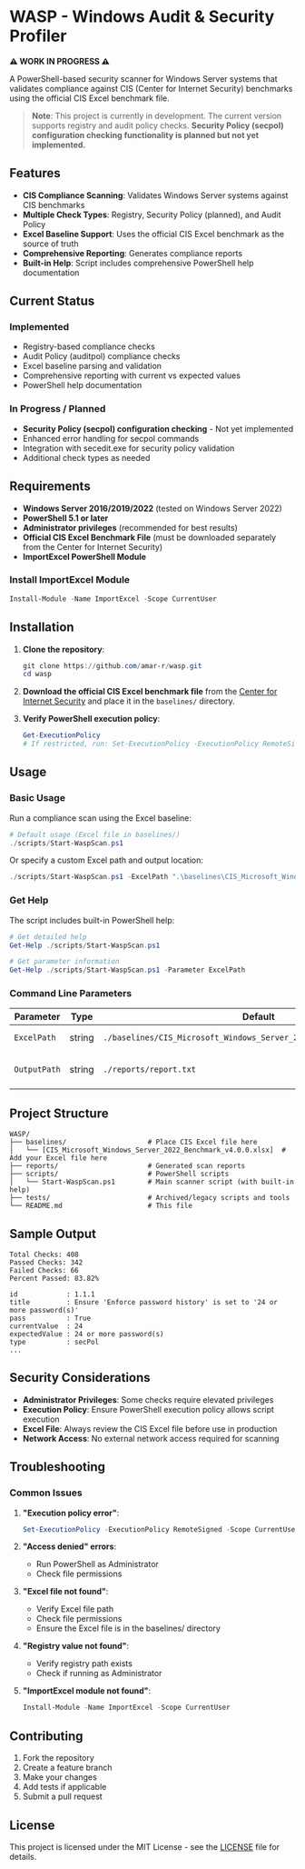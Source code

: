 # WASP - Windows Audit & Security Profiler

**⚠️ WORK IN PROGRESS ⚠️**

A PowerShell-based security scanner for Windows Server systems that validates compliance against CIS (Center for Internet Security) benchmarks using the official CIS Excel benchmark file.

> **Note**: This project is currently in development. The current version supports registry and audit policy checks. **Security Policy (secpol) configuration checking functionality is planned but not yet implemented.**

## Features

- **CIS Compliance Scanning**: Validates Windows Server systems against CIS benchmarks
- **Multiple Check Types**: Registry, Security Policy (planned), and Audit Policy
- **Excel Baseline Support**: Uses the official CIS Excel benchmark as the source of truth
- **Comprehensive Reporting**: Generates compliance reports
- **Built-in Help**: Script includes comprehensive PowerShell help documentation

## Current Status

### Implemented
- Registry-based compliance checks
- Audit Policy (auditpol) compliance checks
- Excel baseline parsing and validation
- Comprehensive reporting with current vs expected values
- PowerShell help documentation

### In Progress / Planned
- **Security Policy (secpol) configuration checking** - Not yet implemented
- Enhanced error handling for secpol commands
- Integration with secedit.exe for security policy validation
- Additional check types as needed

## Requirements

- **Windows Server 2016/2019/2022** (tested on Windows Server 2022)
- **PowerShell 5.1 or later**
- **Administrator privileges** (recommended for best results)
- **Official CIS Excel Benchmark File** (must be downloaded separately from the Center for Internet Security)
- **ImportExcel PowerShell Module**

### Install ImportExcel Module
```powershell
Install-Module -Name ImportExcel -Scope CurrentUser
```

## Installation

1. **Clone the repository**:
   ```powershell
   git clone https://github.com/amar-r/wasp.git
   cd wasp
   ```

2. **Download the official CIS Excel benchmark file** from the [Center for Internet Security](https://www.cisecurity.org/benchmark/microsoft_windows_server) and place it in the `baselines/` directory.

3. **Verify PowerShell execution policy**:
   ```powershell
   Get-ExecutionPolicy
   # If restricted, run: Set-ExecutionPolicy -ExecutionPolicy RemoteSigned -Scope CurrentUser
   ```

## Usage

### Basic Usage

Run a compliance scan using the Excel baseline:

```powershell
# Default usage (Excel file in baselines/)
./scripts/Start-WaspScan.ps1
```

Or specify a custom Excel path and output location:

```powershell
./scripts/Start-WaspScan.ps1 -ExcelPath ".\baselines\CIS_Microsoft_Windows_Server_2022_Benchmark_v4.0.0.xlsx" -OutputPath ".\reports\my-wasp-report.txt"
```

### Get Help

The script includes built-in PowerShell help:

```powershell
# Get detailed help
Get-Help ./scripts/Start-WaspScan.ps1

# Get parameter information
Get-Help ./scripts/Start-WaspScan.ps1 -Parameter ExcelPath
```

### Command Line Parameters

| Parameter    | Type   | Default                                                    | Description                        |
|--------------|--------|------------------------------------------------------------|------------------------------------|
| `ExcelPath`  | string | `./baselines/CIS_Microsoft_Windows_Server_2022_Benchmark_v4.0.0.xlsx` | Path to CIS Excel file             |
| `OutputPath` | string | `./reports/report.txt`                                     | Path for output report             |

## Project Structure

```
WASP/
├── baselines/                    # Place CIS Excel file here
│   └── [CIS_Microsoft_Windows_Server_2022_Benchmark_v4.0.0.xlsx]  # Add your Excel file here
├── reports/                      # Generated scan reports
├── scripts/                      # PowerShell scripts
│   └── Start-WaspScan.ps1        # Main scanner script (with built-in help)
├── tests/                        # Archived/legacy scripts and tools
└── README.md                     # This file
```

## Sample Output

```
Total Checks: 408
Passed Checks: 342
Failed Checks: 66
Percent Passed: 83.82%

id            : 1.1.1
title         : Ensure 'Enforce password history' is set to '24 or more password(s)'
pass          : True
currentValue  : 24
expectedValue : 24 or more password(s)
type          : secPol
...
```

## Security Considerations

- **Administrator Privileges**: Some checks require elevated privileges
- **Execution Policy**: Ensure PowerShell execution policy allows script execution
- **Excel File**: Always review the CIS Excel file before use in production
- **Network Access**: No external network access required for scanning

## Troubleshooting

### Common Issues

1. **"Execution policy error"**:
   ```powershell
   Set-ExecutionPolicy -ExecutionPolicy RemoteSigned -Scope CurrentUser
   ```

2. **"Access denied" errors**:
   - Run PowerShell as Administrator
   - Check file permissions

3. **"Excel file not found"**:
   - Verify Excel file path
   - Check file permissions
   - Ensure the Excel file is in the baselines/ directory

4. **"Registry value not found"**:
   - Verify registry path exists
   - Check if running as Administrator

5. **"ImportExcel module not found"**:
   ```powershell
   Install-Module -Name ImportExcel -Scope CurrentUser
   ```

## Contributing

1. Fork the repository
2. Create a feature branch
3. Make your changes
4. Add tests if applicable
5. Submit a pull request

## License

This project is licensed under the MIT License - see the [LICENSE](LICENSE) file for details.
